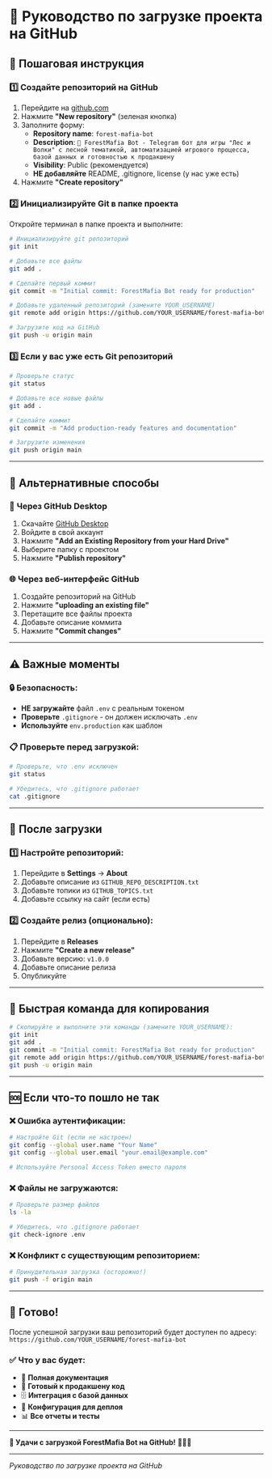 # 🚀 Руководство по загрузке проекта на GitHub

## 🎯 **Пошаговая инструкция**

### 1️⃣ **Создайте репозиторий на GitHub**

1. Перейдите на [github.com](https://github.com)
2. Нажмите **"New repository"** (зеленая кнопка)
3. Заполните форму:
   - **Repository name**: `forest-mafia-bot`
   - **Description**: `🌲 ForestMafia Bot - Telegram бот для игры "Лес и Волки" с лесной тематикой, автоматизацией игрового процесса, базой данных и готовностью к продакшену`
   - **Visibility**: Public (рекомендуется)
   - **НЕ добавляйте** README, .gitignore, license (у нас уже есть)
4. Нажмите **"Create repository"**

### 2️⃣ **Инициализируйте Git в папке проекта**

Откройте терминал в папке проекта и выполните:

```bash
# Инициализируйте git репозиторий
git init

# Добавьте все файлы
git add .

# Сделайте первый коммит
git commit -m "Initial commit: ForestMafia Bot ready for production"

# Добавьте удаленный репозиторий (замените YOUR_USERNAME)
git remote add origin https://github.com/YOUR_USERNAME/forest-mafia-bot.git

# Загрузите код на GitHub
git push -u origin main
```

### 3️⃣ **Если у вас уже есть Git репозиторий**

```bash
# Проверьте статус
git status

# Добавьте все новые файлы
git add .

# Сделайте коммит
git commit -m "Add production-ready features and documentation"

# Загрузите изменения
git push origin main
```

---

## 🔧 **Альтернативные способы**

### 📁 **Через GitHub Desktop**

1. Скачайте [GitHub Desktop](https://desktop.github.com/)
2. Войдите в свой аккаунт
3. Нажмите **"Add an Existing Repository from your Hard Drive"**
4. Выберите папку с проектом
5. Нажмите **"Publish repository"**

### 🌐 **Через веб-интерфейс GitHub**

1. Создайте репозиторий на GitHub
2. Нажмите **"uploading an existing file"**
3. Перетащите все файлы проекта
4. Добавьте описание коммита
5. Нажмите **"Commit changes"**

---

## ⚠️ **Важные моменты**

### 🔒 **Безопасность:**
- **НЕ загружайте** файл `.env` с реальным токеном
- **Проверьте** `.gitignore` - он должен исключать `.env`
- **Используйте** `env.production` как шаблон

### 📋 **Проверьте перед загрузкой:**
```bash
# Проверьте, что .env исключен
git status

# Убедитесь, что .gitignore работает
cat .gitignore
```

---

## 🎯 **После загрузки**

### 1️⃣ **Настройте репозиторий:**
1. Перейдите в **Settings** → **About**
2. Добавьте описание из `GITHUB_REPO_DESCRIPTION.txt`
3. Добавьте топики из `GITHUB_TOPICS.txt`
4. Добавьте ссылку на сайт (если есть)

### 2️⃣ **Создайте релиз (опционально):**
1. Перейдите в **Releases**
2. Нажмите **"Create a new release"**
3. Добавьте версию: `v1.0.0`
4. Добавьте описание релиза
5. Опубликуйте

---

## 🚀 **Быстрая команда для копирования**

```bash
# Скопируйте и выполните эти команды (замените YOUR_USERNAME):
git init
git add .
git commit -m "Initial commit: ForestMafia Bot ready for production"
git remote add origin https://github.com/YOUR_USERNAME/forest-mafia-bot.git
git push -u origin main
```

---

## 🆘 **Если что-то пошло не так**

### ❌ **Ошибка аутентификации:**
```bash
# Настройте Git (если не настроен)
git config --global user.name "Your Name"
git config --global user.email "your.email@example.com"

# Используйте Personal Access Token вместо пароля
```

### ❌ **Файлы не загружаются:**
```bash
# Проверьте размер файлов
ls -la

# Убедитесь, что .gitignore работает
git check-ignore .env
```

### ❌ **Конфликт с существующим репозиторием:**
```bash
# Принудительная загрузка (осторожно!)
git push -f origin main
```

---

## 🎉 **Готово!**

После успешной загрузки ваш репозиторий будет доступен по адресу:
`https://github.com/YOUR_USERNAME/forest-mafia-bot`

### ✅ **Что у вас будет:**
- 📖 **Полная документация**
- 🚀 **Готовый к продакшену код**
- 🗄️ **Интеграция с базой данных**
- 🔧 **Конфигурация для деплоя**
- 📊 **Все отчеты и тесты**

---

**🌲 Удачи с загрузкой ForestMafia Bot на GitHub!** 🐺🦊🦌

---
*Руководство по загрузке проекта на GitHub*
